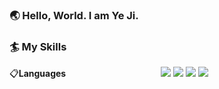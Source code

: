 ### 🌏 Hello, World. I am Ye Ji.
### 🏄 My Skills
📋**Languages** &emsp;&emsp;&emsp;&emsp;&emsp;&emsp;&emsp;&emsp;&emsp;&ensp;&ensp;&nbsp;
<img src="https://img.shields.io/badge/C-%2300599C.svg?style=plastic&logo=C&logoColor=A8B9CC"/>
<img src="https://img.shields.io/badge/C++-%2300599C.svg?style=plastic&logo=c%2B%2B&logoColor=A8B9CC"/>
<img src="https://img.shields.io/badge/JAVA-007396?style=plastic&logo=Java&logoColor=White"/>
<img src="https://img.shields.io/badge/PYTHON-3776AB?style=plastic&logo=python&logoColor=ffdd54"/>
<!--
### 🏄 My Skills
**Languages** &emsp;&emsp;&emsp;&emsp;&emsp;&emsp;&emsp;&emsp;&emsp;&ensp;&ensp;&nbsp;
<img src="https://img.shields.io/badge/{내용}-{배경 색깔}?style=plastic&logo={로고이름}&logoColor={로고 색깔}"/>
-->
